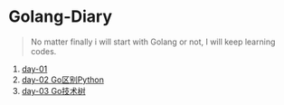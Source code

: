 # Golang-Diary

>No matter finally i will start with Golang or not, I will keep learning codes.

1. [day-01](./day-01/1.概念.md)
2. [day-02 Go区别Python](./day-02/go%20vs%20python.md)
2. [day-03 Go技术树](./day-03/go_tree.md)
